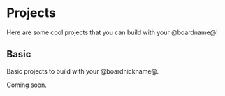 # Projects

Here are some cool projects that you can build with your @boardname@!

## Basic

Basic projects to build with your @boardnickname@.

Coming soon.